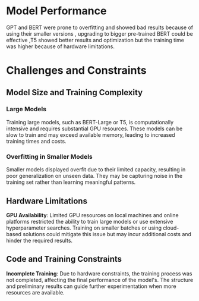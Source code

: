# Model Performance
GPT and BERT were prone to overfitting and showed bad results because of using their smaller versions , upgrading to bigger pre-trained BERT could be effective ,T5 showed better results and optimization but the training time was higher because of hardware limitations.

# Challenges and Constraints

## Model Size and Training Complexity

### Large Models

Training large models, such as BERT-Large or T5, is computationally intensive and requires substantial GPU resources. These models can be slow to train and may exceed available memory, leading to increased training times and costs.

### Overfitting in Smaller Models

Smaller models displayed overfit due to their limited capacity, resulting in poor generalization on unseen data. They may be capturing noise in the training set rather than learning meaningful patterns.

## Hardware Limitations

**GPU Availability**: Limited GPU resources on local machines and online platforms restricted the ability to train large models or use extensive hyperparameter searches. Training on smaller batches or using cloud-based solutions could  mitigate this issue but may incur additional costs and hinder the required results.

## Code and Training Constraints

**Incomplete Training**: Due to hardware constraints, the training process was not  completed, affecting the final performance of the model's. The structure and preliminary results can guide further experimentation when more resources are available.
